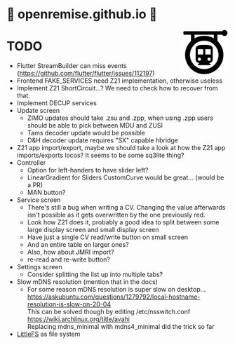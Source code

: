 # :construction: openremise.github.io :construction:

<a href="https://openremise.at">
<picture>
  <source media="(prefers-color-scheme: dark)" srcset="https://github.com/OpenRemise/.github/raw/master/data/icons/icon_dark.svg">
  <img src="https://github.com/OpenRemise/.github/raw/master/data/icons/icon_light.svg" width="20%" align="right">
</picture>
</a>

# TODO
- Flutter StreamBuilder can miss events (https://github.com/flutter/flutter/issues/112197)
- Frontend FAKE_SERVICES need Z21 implementation, otherwise useless
- Implement Z21 ShortCircuit...? We need to check how to recover from that.
- Implement DECUP services
- Update screen
  - ZIMO updates should take .zsu and .zpp, when using .zpp users should be able to pick between MDU and ZUSI
  - Tams decoder update would be possible
  - D&H decoder update requires "SX" capable hbridge
- Z21 app import/export, maybe we should take a look at how the Z21 app imports/exports locos? It seems to be some sq3lite thing?
- Controller
  - Option for left-handers to have slider left?
  - LinearGradient for Sliders CustomCurve would be great... (would be a PR)
  - MAN button?
- Service screen
  - There's still a bug when writing a CV. Changing the value afterwards isn't possible as it gets overwritten by the one previously red.
  - Look how Z21 does it, probably a good idea to split between some large display screen and small display screen
  - Have just a single CV read/write button on small screen
  - And an entire table on larger ones?
  - Also, how about JMRI import?
  - re-read and re-write button?
- Settings screen
  - Consider splitting the list up into multiple tabs?
- Slow mDNS resolution (mention that in the docs)
  - For some reason mDNS resolution is super slow on desktop...  
    https://askubuntu.com/questions/1279792/local-hostname-resolution-is-slow-on-20-04  
    This can be solved though by editing /etc/nsswitch.conf  
    https://wiki.archlinux.org/title/avahi  
    Replacing mdns_minimal with mdns4_minimal did the trick so far
- [LittleFS](https://docs.espressif.com/projects/esp-idf/en/latest/esp32s3/api-guides/file-system-considerations.html) as file system